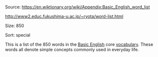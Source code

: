 Source: https://en.wiktionary.org/wiki/Appendix:Basic_English_word_list

http://www2.educ.fukushima-u.ac.jp/~ryota/word-list.html

Size: 850

Sort: special

This is a list of the 850 words in the [Basic English](https://en.wikipedia.org/wiki/Basic_English) core [vocabulary](https://en.wiktionary.org/wiki/vocabulary). These words all denote simple concepts commonly used in everyday life.



